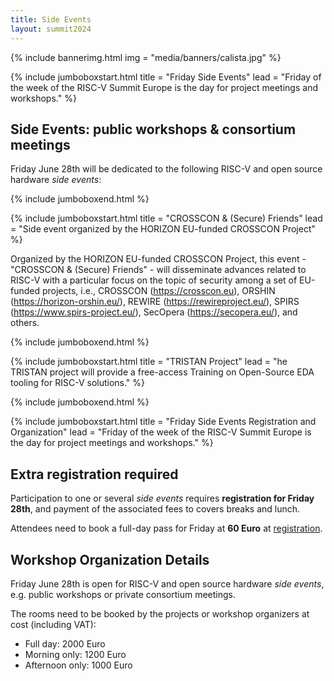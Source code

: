 ```yaml
---
title: Side Events
layout: summit2024
---
```


{% include bannerimg.html
    img = "media/banners/calista.jpg"
%}

{% include jumboboxstart.html
    title = "Friday Side Events"
    lead = "Friday of the week of the RISC-V Summit Europe is the day for project meetings and workshops."
%}


## Side Events: public workshops & consortium meetings

Friday June 28th will be dedicated to the following RISC-V and open source hardware
*side events*: 

{% include jumboboxend.html %}

{% include jumboboxstart.html
    title = "CROSSCON & (Secure) Friends"
    lead = "Side event organized by the HORIZON EU-funded CROSSCON Project"
%}

Organized by the HORIZON EU-funded CROSSCON Project, this event - "CROSSCON & (Secure) Friends" - will disseminate advances related to RISC-V with a particular focus on the topic of security among a set of EU-funded projects, i.e., CROSSCON (https://crosscon.eu), ORSHIN (https://horizon-orshin.eu/), REWIRE (https://rewireproject.eu/), SPIRS (https://www.spirs-project.eu/), SecOpera (https://secopera.eu/), and others.

{% include jumboboxend.html %}

{% include jumboboxstart.html
    title = "TRISTAN Project"
    lead = "he TRISTAN project will provide a free-access Training on Open-Source EDA tooling for RISC-V solutions."
%}


{% include jumboboxend.html %}



{% include jumboboxstart.html
    title = "Friday Side Events Registration and Organization"
    lead = "Friday of the week of the RISC-V Summit Europe is the day for project meetings and workshops."
%}



## Extra registration required

Participation to one or several *side events* requires **registration
for Friday 28th**, and payment of the associated fees to covers breaks
and lunch.

Attendees need to book a full-day pass for Friday at **60 Euro** at
[registration](registration).

## Workshop Organization Details

Friday June 28th is open for RISC-V and open source hardware
*side events*, e.g. public workshops or private consortium meetings.

The rooms need to be booked by the projects or workshop organizers at cost (including VAT):

- Full day: 2000 Euro
- Morning only: 1200 Euro
- Afternoon only: 1000 Euro


